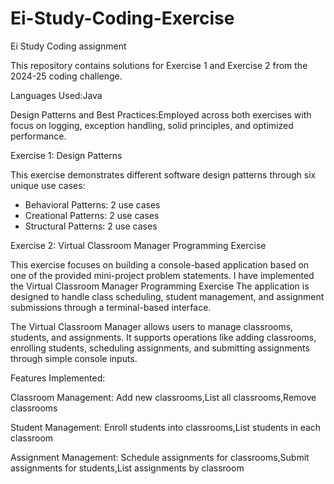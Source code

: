 # Ei-Study-Coding-Exercise
Ei Study Coding assignment 

This repository contains solutions for Exercise 1 and Exercise 2 from the 2024-25 coding challenge.

Languages Used:Java 

Design Patterns and Best Practices:Employed across both exercises with focus on logging, exception handling, solid principles, and optimized performance.

Exercise 1: Design Patterns

This exercise demonstrates different software design patterns through six unique use cases:
- Behavioral Patterns: 2 use cases
- Creational Patterns: 2 use cases
- Structural Patterns: 2 use cases


Exercise 2:  Virtual Classroom Manager Programming Exercise


This exercise focuses on building a console-based application based on one of the provided mini-project problem statements. I have implemented the Virtual Classroom Manager Programming Exercise
The application is designed to handle class scheduling, student management, and assignment submissions through a terminal-based interface.

The Virtual Classroom Manager allows users to manage classrooms, students, and assignments. It supports operations like adding classrooms, enrolling students, scheduling assignments, and submitting assignments through simple console inputs.

Features Implemented:

Classroom Management:
Add new classrooms,List all classrooms,Remove classrooms

Student Management:
Enroll students into classrooms,List students in each classroom

Assignment Management:
Schedule assignments for classrooms,Submit assignments for students,List assignments by classroom



